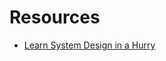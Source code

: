 # Resources
- [Learn System Design in a Hurry](https://www.hellointerview.com/learn/system-design/in-a-hurry/introduction)